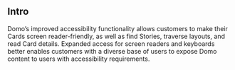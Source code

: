 

Intro
-------

Domo’s improved accessibility functionality allows customers to make their Cards screen reader-friendly, as well as find Stories, traverse layouts, and read Card details. Expanded access for screen readers and keyboards better enables customers with a diverse base of users to expose Domo content to users with accessibility requirements.


